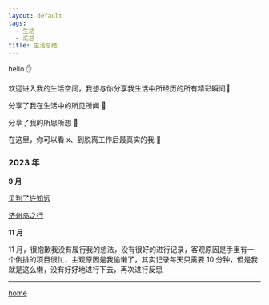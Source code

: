 ```yaml
---
layout: default
tags:
  - 生活
  - 汇总
title: 生活总结
---
```

hello ✋

欢迎进入我的生活空间，我想与你分享我生活中所经历的所有精彩瞬间🌈

分享了我在生活中的所见所闻 👀

分享了我的所思所想 🤔

在这里，你可以看 x、到脱离工作后最真实的我 🤹

### 2023 年

**9 月**

[见到了许知远](moment/记见许知远)

[济州岛之行](旅行/济州岛之行.md)

**11 月**

11 月，很抱歉我没有履行我的想法，没有很好的进行记录，客观原因是手里有一个倒排的项目很忙，主观原因是我偷懒了，其实记录每天只需要 10 分钟，但是我就是这么懒，没有好好地进行下去，再次进行反思


---

[home](../../index)
